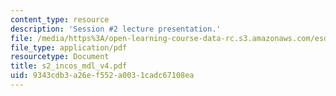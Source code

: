 ```yaml
---
content_type: resource
description: 'Session #2 lecture presentation.'
file: /media/https%3A/open-learning-course-data-rc.s3.amazonaws.com/esd-33-systems-engineering-summer-2004/9343cdb3a26ef552a0031cadc67108ea_s2_incos_mdl_v4.pdf
file_type: application/pdf
resourcetype: Document
title: s2_incos_mdl_v4.pdf
uid: 9343cdb3-a26e-f552-a003-1cadc67108ea
---
```

